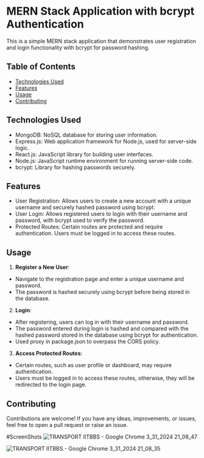 # MERN Stack Application with bcrypt Authentication

This is a simple MERN stack application that demonstrates user registration and login functionality with bcrypt for password hashing.

## Table of Contents

- [Technologies Used](#technologies-used)
- [Features](#features)
- [Usage](#usage)
- [Contributing](#contributing)

## Technologies Used

- MongoDB: NoSQL database for storing user information.
- Express.js: Web application framework for Node.js, used for server-side logic.
- React.js: JavaScript library for building user interfaces.
- Node.js: JavaScript runtime environment for running server-side code.
- bcrypt: Library for hashing passwords securely.


## Features

- User Registration: Allows users to create a new account with a unique username and securely hashed password using bcrypt.
- User Login: Allows registered users to login with their username and password, with bcrypt used to verify the password.
- Protected Routes: Certain routes are protected and require authentication. Users must be logged in to access these routes.

## Usage

1. **Register a New User**:
- Navigate to the registration page and enter a unique username and password.
- The password is hashed securely using bcrypt before being stored in the database.

2. **Login**:
- After registering, users can log in with their username and password.
- The password entered during login is hashed and compared with the hashed password stored in the database using bcrypt for authentication.
- Used proxy in package.json to overpass the CORS policy.

3. **Access Protected Routes**:
- Certain routes, such as user profile or dashboard, may require authentication.
- Users must be logged in to access these routes, otherwise, they will be redirected to the login page.

## Contributing

Contributions are welcome! If you have any ideas, improvements, or issues, feel free to open a pull request or raise an issue.

#ScreenShots
![TRANSPORT IITBBS - Google Chrome 3_31_2024 21_08_47](https://github.com/Nisarg-P27/IITBBS_GC__TeamID99_team1_pscode1/assets/133028554/4290adac-8ed4-47bb-bc11-8d5976bdefc8)

![TRANSPORT IITBBS - Google Chrome 3_31_2024 21_08_35](https://github.com/Nisarg-P27/IITBBS_GC__TeamID99_team1_pscode1/assets/133028554/ba085e96-e32a-4d6d-beb2-4d935e29c998)
